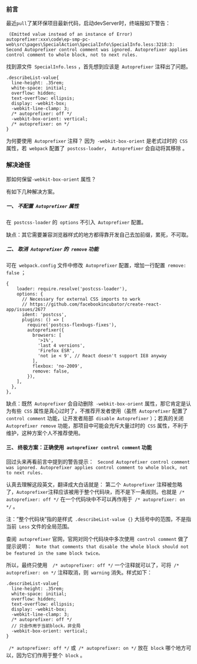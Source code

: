 ### 前言

最近```pull```了某环保项目最新代码，启动devServer时，终端报如下警告：

``` (Emitted value instead of an instance of Error) autoprefixer:xxx\code\ep-smp-pc-web\src\pages\SpecialAction\SpecialInfo\SpecialInfo.less:3218:3: Second Autoprefixer control comment was ignored. Autoprefixer applies control comment to whole block, not to next rules.``` 

找到源文件``` SpecialInfo.less``` ，首先想到应该是``` Autoprefixer``` 注释出了问题。
``` 
.describeList-value{
  line-height: .35rem;
  white-space: initial;
  overflow: hidden;
  text-overflow: ellipsis;
  display: -webkit-box;
  -webkit-line-clamp: 3;
  /* autoprefixer: off */ 
  -webkit-box-orient: vertical;
  /* autoprefixer: on */
}
``` 
为何要使用``` Autoprefixer``` 注释？
因为``` -webkit-box-orient``` 是老式过时的``` CSS``` 属性，若``` webpack``` 配置了``` postcss-loader```，``` Autoprefixer``` 会自动将其移除 。

### 解决途径

那如何保留```-webkit-box-orient``` 属性？

有如下几种解决方案。

##### 一、	不配置``` Autoprefixer``` 属性

在``` postcss-loader``` 的``` options``` 不引入``` Autoprefixer``` 配置。

缺点：其它需要兼容浏览器样式的地方都得靠开发自己去加前缀，累死，不可取。

##### 二、	取消``` Autoprefixer``` 的``` remove``` 功能

可在``` webpack.config``` 文件中修改``` Autoprefixer``` 配置，增加一行配置``` remove: false``` ；

``` 
{
    loader: require.resolve('postcss-loader'),
    options: {
      // Necessary for external CSS imports to work
      // https://github.com/facebookincubator/create-react-app/issues/2677
      ident: 'postcss',
      plugins: () => [
        require('postcss-flexbugs-fixes'),
        autoprefixer({
          browsers: [
            '>1%',
            'last 4 versions',
            'Firefox ESR',
            'not ie < 9', // React doesn't support IE8 anyway
          ],
          flexbox: 'no-2009',
          remove: false,
        }),
    ],
  },
},
 ```  

缺点：既然``` Autoprefixer``` 会自动删除``` -webkit-box-orient``` 属性，那它肯定是认为有些``` CSS``` 属性是真心过时了，不推荐开发者使用（虽然``` Autoprefixer``` 配置了``` control comment``` 功能，让开发者局部``` disable Autoprefixer``` ）；若真的关闭``` Autoprefixer remove``` 功能，那项目中可能会充斥大量过时的``` CSS``` 属性，不利于维护，这种方案个人不推荐使用。
            

#### 三、	终极方案：正确使用``` autoprefixer control comment``` 功能

回过头来再看前言中提到的警告提示：
``` Second Autoprefixer control comment was ignored. Autoprefixer applies control comment to whole block, not to next rules.``` 

认真去理解这段英文，翻译成大白话就是：
第二个``` Autoprefixer``` 注释被忽略了，```Autoprefixer```注释应该被用于整个代码块，而不是下一条规则。也就是``` /* autoprefixer: off */``` 在一个代码块中不可以再作用于``` /* autoprefixer: on */``` 。

注：”整个代码块”指的是样式``` .describeList-value {}``` 大括号中的范围，不是指当前``` Less``` 文件的全局范围。

查阅``` autoprefixer``` 官网，官网对同个代码块中多次使用``` control comment``` 做了提示说明：
``` Note that comments that disable the whole block should not be featured in the same block twice。``` 

所以，最终只使用```  /* autoprefixer: off */``` 一个注释就可以了，可将``` /* autoprefixer: on */``` 注释取消，则``` warning``` 消失。样式如下：
``` 
.describeList-value{
  line-height: .35rem;
  white-space: initial;
  overflow: hidden;
  text-overflow: ellipsis;
  display: -webkit-box;
  -webkit-line-clamp: 3;
  /* autoprefixer: off */ 
  // 只会作用于当前block，非全局
  -webkit-box-orient: vertical;
}
``` 
``` /* autoprefixer: off */```  或```  /* autoprefixer: on */ ``` 放在``` block``` 哪个地方可以，因为它们作用于整个``` block``` 。
